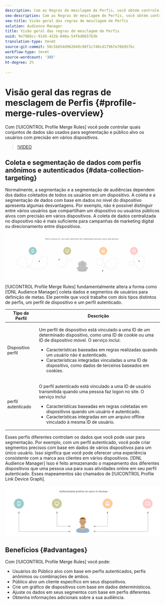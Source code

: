 ```yaml
---
description: Com as Regras de mesclagem de Perfis, você obtém controle sobre os conjuntos de dados usados para segmentação e pode público alvo uma pessoa com precisão em vários dispositivos.
seo-description: Com as Regras de mesclagem de Perfis, você obtém controle sobre os conjuntos de dados usados para segmentação e pode público alvo uma pessoa com precisão em vários dispositivos.
seo-title: Visão geral das regras de mesclagem de Perfis
solution: Audience Manager
title: Visão geral das regras de mesclagem de Perfis
uuid: 9e7988cc-9145-432b-840a-54fbd8657b3b
translation-type: tm+mt
source-git-commit: 50c5b654d962649c98f1c740cd17967e70b957bc
workflow-type: tm+mt
source-wordcount: '385'
ht-degree: 2%

---
```



# Visão geral das regras de mesclagem de Perfis {#profile-merge-rules-overview}

Com [!UICONTROL Profile Merge Rules] você pode controlar quais conjuntos de dados são usados para segmentação e público alvo os usuários com precisão em vários dispositivos.

>[!VIDEO](https://video.tv.adobe.com/v/28974)

## Coleta e segmentação de dados com perfis anônimos e autenticados {#data-collection-targeting}

Normalmente, a segmentação e a segmentação de audiências dependem dos dados coletados de todos os usuários em um dispositivo. A coleta e a segmentação de dados com base em dados no nível do dispositivo apresenta algumas desvantagens. Por exemplo, não é possível distinguir entre vários usuários que compartilham um dispositivo ou usuários públicos alvos com precisão em vários dispositivos. A coleta de dados centralizada no dispositivo não é mais suficiente para campanhas de marketing digital ou direcionamento entre dispositivos.

![](assets/unauthenticated2.png)

[!UICONTROL Profile Merge Rules] fundamentalmente altera a forma como [!DNL Audience Manager] coleta dados e segmentos de usuários para definição de metas. Ele permite que você trabalhe com dois tipos distintos de perfis, um perfil de dispositivo e um perfil [](../../reference/visitor-authentication-states.md)autenticado.

<table id="table_CE98C0E32A964B27804736A896233869"> 
 <thead> 
  <tr> 
   <th colname="col1" class="entry"> Tipo de Perfil </th> 
   <th colname="col2" class="entry"> Descrição </th> 
  </tr> 
 </thead>
 <tbody> 
  <tr> 
   <td colname="col1"> Dispositivo perfil </td> 
   <td colname="col2"> <p>Um perfil de dispositivo está vinculado a uma ID de um determinado dispositivo, como uma ID de cookie ou uma ID de dispositivo móvel. O serviço inclui: </p> <p>
     <ul id="ul_0420875DE65E44FFAC76E0DD205CFEC4"> 
      <li id="li_044AD85C644A41FB8EF48164BAC0CE34">Características baseadas em regras realizadas quando um usuário não é autenticado. </li> 
      <li id="li_984D9790A6984139AFCFC2DFE4DF1BFC">Características integradas vinculadas a uma ID de dispositivo, como dados de terceiros baseados em cookies. </li>
     </ul> </p> </td>
  </tr>
  <tr> 
   <td colname="col1"> perfil autenticado </td> 
   <td colname="col2"> <p>O perfil autenticado está vinculado a uma ID de usuário transmitida quando uma pessoa faz logon no site. O serviço inclui </p>
    <ul id="ul_18319CAA875148DBAE095134D42637B3"> 
     <li id="li_E24BD33E049849E5A594B0750F530475">Características baseadas em regras coletadas em dispositivos quando um usuário é autenticado. </li>
     <li id="li_531AC9E0EC9D45108457FEC8E8D4E66C">Características integradas em um arquivo offline vinculado à mesma ID de usuário. </li>
    </ul> </td>
  </tr>
 </tbody>
</table>

Esses perfis diferentes controlam os dados que você pode usar para segmentação. Por exemplo, com um perfil [](../../reference/visitor-authentication-states.md)autenticado, você pode criar segmentos precisos com base em dados de vários dispositivos para um único usuário. Isso significa que você pode oferecer uma experiência consistente com a marca aos clientes em vários dispositivos. [!DNL Audience Manager] Isso é feito armazenando o mapeamento dos diferentes dispositivos que uma pessoa usa para suas atividades online em seu perfil [](../../reference/visitor-authentication-states.md)autenticado. Esses mapeamentos são chamados de [!UICONTROL Profile Link Device Graph].

![](assets/authenticated2.png)

## Benefícios {#advantages}

Com [!UICONTROL Profile Merge Rules] você pode:

* Usuários do Público alvo com base em perfis [](../../reference/visitor-authentication-states.md)autenticados, perfis anônimos ou combinações de ambos.
* Público alvo um cliente específico em seus dispositivos.
* Crie um gráfico de dispositivos com base em dados determinísticos.
* Ajuste os dados em seus segmentos com base em perfis diferentes.
* Obtenha informações adicionais sobre a sua audiência.
